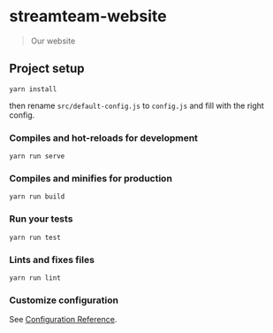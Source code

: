 # streamteam-website

> Our website

## Project setup
```
yarn install
```

then rename `src/default-config.js` to `config.js` and fill with the right config.

### Compiles and hot-reloads for development
```
yarn run serve
```

### Compiles and minifies for production
```
yarn run build
```

### Run your tests
```
yarn run test
```

### Lints and fixes files
```
yarn run lint
```

### Customize configuration
See [Configuration Reference](https://cli.vuejs.org/config/).
